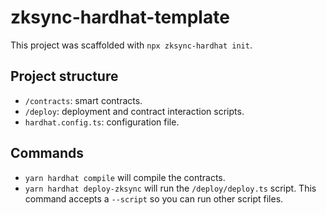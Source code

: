 # zksync-hardhat-template

This project was scaffolded with `npx zksync-hardhat init`.

## Project structure

- `/contracts`: smart contracts.
- `/deploy`: deployment and contract interaction scripts.
- `hardhat.config.ts`: configuration file.

## Commands

- `yarn hardhat compile` will compile the contracts.
- `yarn hardhat deploy-zksync` will run the `/deploy/deploy.ts` script. This command accepts a `--script` so you can run other script files.
